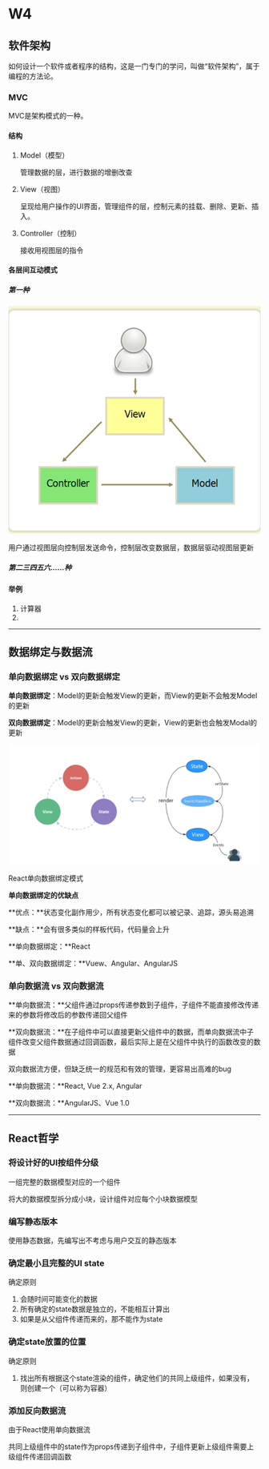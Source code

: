 # W4

## 软件架构

如何设计一个软件或者程序的结构，这是一门专门的学问，叫做“软件架构”，属于编程的方法论。

### MVC

MVC是架构模式的一种。

#### 结构

1. Model（模型）

   管理数据的层，进行数据的增删改查

2. View（视图）

   呈现给用户操作的UI界面，管理组件的层，控制元素的挂载、删除、更新、插入。

3. Controller（控制）

   接收用视图层的指令

#### 各层间互动模式

##### 第一种

![image-20220512022524152](images/image-20220512022524152.png)

用户通过视图层向控制层发送命令，控制层改变数据层，数据层驱动视图层更新

##### 第二三四五六……种

#### 举例

1. 计算器
2. 

---

## 数据绑定与数据流

### 单向数据绑定 vs 双向数据绑定

**单向数据绑定**：Model的更新会触发View的更新，而View的更新不会触发Model的更新

**双向数据绑定**：Model的更新会触发View的更新，View的更新也会触发Modal的更新

![image-20220512030346536](images/image-20220512030346536.png)

React单向数据绑定模式

**单向数据绑定的优缺点**

**优点：**状态变化副作用少，所有状态变化都可以被记录、追踪，源头易追溯

**缺点：**会有很多类似的样板代码，代码量会上升

**单向数据绑定：**React

**单、双向数据绑定：**Vuew、Angular、AngularJS



### 单向数据流 vs 双向数据流

**单向数据流：**父组件通过props传递参数到子组件，子组件不能直接修改传递来的参数将修改后的参数传递回父组件

**双向数据流：**在子组件中可以直接更新父组件中的数据，而单向数据流中子组件改变父组件数据通过回调函数，最后实际上是在父组件中执行的函数改变的数据

双向数据流方便，但缺乏统一的规范和有效的管理，更容易出高难的bug

**单向数据流：**React, Vue 2.x, Angular

**双向数据流：**AngularJS、Vue 1.0

---

## React哲学

### 将设计好的UI按组件分级

一组完整的数据模型对应的一个组件

将大的数据模型拆分成小块，设计组件对应每个小块数据模型

### 编写静态版本

使用静态数据，先编写出不考虑与用户交互的静态版本

### 确定最小且完整的UI state

确定原则

1. 会随时间可能变化的数据
2. 所有确定的state数据是独立的，不能相互计算出
3. 如果是从父组件传递而来的，那不能作为state

### 确定state放置的位置

确定原则

1. 找出所有根据这个state渲染的组件，确定他们的共同上级组件，如果没有，则创建一个（可以称为容器）

### 添加反向数据流

由于React使用单向数据流

共同上级组件中的state作为props传递到子组件中，子组件更新上级组件需要上级组件传递回调函数



